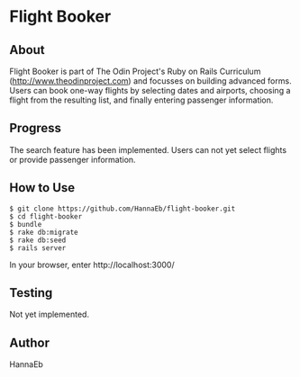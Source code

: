 # Flight Booker

## About

Flight Booker is part of The Odin Project's Ruby on Rails Curriculum (http://www.theodinproject.com) and focusses on building advanced forms. Users can book one-way flights by selecting dates and airports, choosing a flight from the resulting list, and finally entering passenger information.


## Progress

The search feature has been implemented. Users can not yet select flights or provide passenger information. 


## How to Use

```
$ git clone https://github.com/HannaEb/flight-booker.git
$ cd flight-booker
$ bundle
$ rake db:migrate
$ rake db:seed
$ rails server
```
In your browser, enter http://localhost:3000/


## Testing

Not yet implemented.


## Author

HannaEb
